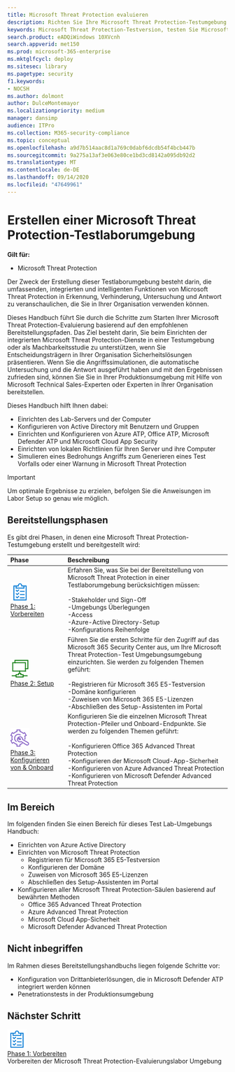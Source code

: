 ```yaml
---
title: Microsoft Threat Protection evaluieren
description: Richten Sie Ihre Microsoft Threat Protection-Testumgebung ein, um zu testen, wie die koordinierte Bedrohungsschutz Lösung zum Schutz von Geräten, Identitäten, Daten und Anwendungen Ihrer Organisation helfen kann.
keywords: Microsoft Threat Protection-Testversion, testen Sie Microsoft Threat Protection, bewerten Sie Microsoft Threat Protection, Microsoft Threat Protection Evaluation Lab, Cyber Security, Advanced persistent Threat, Enterprise Security, Devices, Device, Identity, users, Data, Applications, Incidents, Automated Investigation and Remediation, Advanced Hunting
search.product: eADQiWindows 10XVcnh
search.appverid: met150
ms.prod: microsoft-365-enterprise
ms.mktglfcycl: deploy
ms.sitesec: library
ms.pagetype: security
f1.keywords:
- NOCSH
ms.author: dolmont
author: DulceMontemayor
ms.localizationpriority: medium
manager: dansimp
audience: ITPro
ms.collection: M365-security-compliance
ms.topic: conceptual
ms.openlocfilehash: a9d7b514aac8d1a769c0dabf6dcdb54f4bcb447b
ms.sourcegitcommit: 9a275a13af3e063e80ce1bd3cd8142a095db92d2
ms.translationtype: MT
ms.contentlocale: de-DE
ms.lasthandoff: 09/14/2020
ms.locfileid: "47649961"
---
```

# <a name="create-a-microsoft-threat-protection-trial-lab-environment"></a>Erstellen einer Microsoft Threat Protection-Testlaborumgebung 

**Gilt für:**
- Microsoft Threat Protection

Der Zweck der Erstellung dieser Testlaborumgebung besteht darin, die umfassenden, integrierten und intelligenten Funktionen von Microsoft Threat Protection in Erkennung, Verhinderung, Untersuchung und Antwort zu veranschaulichen, die Sie in Ihrer Organisation verwenden können. 

Dieses Handbuch führt Sie durch die Schritte zum Starten Ihrer Microsoft Threat Protection-Evaluierung basierend auf den empfohlenen Bereitstellungspfaden. Das Ziel besteht darin, Sie beim Einrichten der integrierten Microsoft Threat Protection-Dienste in einer Testumgebung oder als Machbarkeitsstudie zu unterstützen, wenn Sie Entscheidungsträgern in Ihrer Organisation Sicherheitslösungen präsentieren. Wenn Sie die Angriffssimulationen, die automatische Untersuchung und die Antwort ausgeführt haben und mit den Ergebnissen zufrieden sind, können Sie Sie in Ihrer Produktionsumgebung mit Hilfe von Microsoft Technical Sales-Experten oder Experten in Ihrer Organisation bereitstellen. 

Dieses Handbuch hilft Ihnen dabei:
- Einrichten des Lab-Servers und der Computer
- Konfigurieren von Active Directory mit Benutzern und Gruppen
- Einrichten und Konfigurieren von Azure ATP, Office ATP, Microsoft Defender ATP und Microsoft Cloud App Security
- Einrichten von lokalen Richtlinien für Ihren Server und ihre Computer
- Simulieren eines Bedrohungs Angriffs zum Generieren eines Test Vorfalls oder einer Warnung in Microsoft Threat Protection

>[!IMPORTANT]
>Um optimale Ergebnisse zu erzielen, befolgen Sie die Anweisungen im Labor Setup so genau wie möglich.


## <a name="deployment-phases"></a>Bereitstellungsphasen

Es gibt drei Phasen, in denen eine Microsoft Threat Protection-Testumgebung erstellt und bereitgestellt wird:

|Phase | Beschreibung | 
|:-------|:-----|
| ![Phase 1: Vorbereiten](../../media/prepare.png)<br>[Phase 1: Vorbereiten](prepare-mtpeval.md)| Erfahren Sie, was Sie bei der Bereitstellung von Microsoft Threat Protection in einer Testlaborumgebung berücksichtigen müssen: <br><br>-Stakeholder und Sign-Off <br> -Umgebungs Überlegungen <br>-Access <br>-Azure-Active Directory-Setup <br> -Konfigurations Reihenfolge
|  ![Phase 2: Setup](../../media/setup.png) <br>[Phase 2: Setup](setup-mtpeval.md)|  Führen Sie die ersten Schritte für den Zugriff auf das Microsoft 365 Security Center aus, um Ihre Microsoft Threat Protection-Test Umgebungsumgebung einzurichten. Sie werden zu folgenden Themen geführt:<br><br>-Registrieren für Microsoft 365 E5-Testversion <br>  -Domäne konfigurieren<br>-Zuweisen von Microsoft 365 E5-Lizenzen<br>-Abschließen des Setup-Assistenten im Portal|
|  ![Phase 3: Konfigurieren von & Onboard](../../media/config-onboard.png) <br>[Phase 3: Konfigurieren von & Onboard](config-mtpeval.md) | Konfigurieren Sie die einzelnen Microsoft Threat Protection-Pfeiler und Onboard-Endpunkte. Sie werden zu folgenden Themen geführt:<br><br>-Konfigurieren Office 365 Advanced Threat Protection<br>-Konfigurieren der Microsoft Cloud-App-Sicherheit<br>-Konfigurieren von Azure Advanced Threat Protection<br>-Konfigurieren von Microsoft Defender Advanced Threat Protection 


## <a name="in-scope"></a>Im Bereich

Im folgenden finden Sie einen Bereich für dieses Test Lab-Umgebungs Handbuch:
-   Einrichten von Azure Active Directory
-   Einrichten von Microsoft Threat Protection
    -   Registrieren für Microsoft 365 E5-Testversion
    -   Konfigurieren der Domäne
    -   Zuweisen von Microsoft 365 E5-Lizenzen
    -   Abschließen des Setup-Assistenten im Portal
-   Konfigurieren aller Microsoft Threat Protection-Säulen basierend auf bewährten Methoden
    -   Office 365 Advanced Threat Protection
    -   Azure Advanced Threat Protection
    -   Microsoft Cloud App-Sicherheit
    -   Microsoft Defender Advanced Threat Protection

## <a name="out-of-scope"></a>Nicht inbegriffen

Im Rahmen dieses Bereitstellungshandbuchs liegen folgende Schritte vor:

-   Konfiguration von Drittanbieterlösungen, die in Microsoft Defender ATP integriert werden können
-   Penetrationstests in der Produktionsumgebung

## <a name="next-step"></a>Nächster Schritt
![Phase 1: Vorbereiten](../../media/prepare.png) <br>[Phase 1: Vorbereiten](prepare-mtpeval.md) 
<br> Vorbereiten der Microsoft Threat Protection-Evaluierungslabor Umgebung
